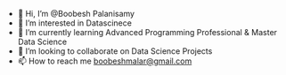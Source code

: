 - 👋 Hi, I’m @Boobesh Palanisamy
- 👀 I’m interested in Datascinece
- 🌱 I’m currently learning  Advanced Programming Professional & Master Data Science
- 💞️ I’m looking to collaborate on Data Science Projects
- 📫 How to reach me boobeshmalar@gmail.com

<!---
BoobeshPalanisamy/BoobeshPalanisamy is a ✨ special ✨ repository because its `README.md` (this file) appears on your GitHub profile.
You can click the Preview link to take a look at your changes.
--->
